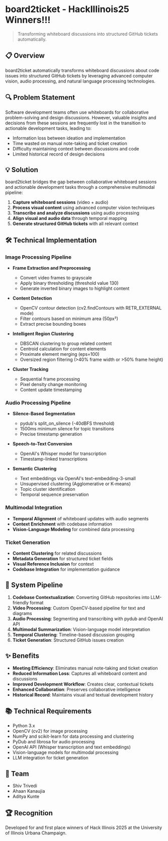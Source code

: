 # board2ticket - HackIllinois25 **Winners!!!**

> Transforming whiteboard discussions into structured GitHub tickets automatically.

## 📋 Overview

board2ticket automatically transforms whiteboard discussions about code issues into structured GitHub tickets by leveraging advanced computer vision, audio processing, and natural language processing technologies.

## 🔍 Problem Statement

Software development teams often use whiteboards for collaborative problem-solving and design discussions. However, valuable insights and decisions from these sessions are frequently lost in the transition to actionable development tasks, leading to:

- Information loss between ideation and implementation
- Time wasted on manual note-taking and ticket creation
- Difficulty maintaining context between discussions and code
- Limited historical record of design decisions

## 💡 Solution

board2ticket bridges the gap between collaborative whiteboard sessions and actionable development tasks through a comprehensive multimodal pipeline:

1. **Capture whiteboard sessions** (video + audio)
2. **Process visual content** using advanced computer vision techniques
3. **Transcribe and analyze discussions** using audio processing
4. **Align visual and audio data** through temporal mapping
5. **Generate structured GitHub tickets** with all relevant context

## 🛠️ Technical Implementation

### Image Processing Pipeline

- **Frame Extraction and Preprocessing**
  - Convert video frames to grayscale
  - Apply binary thresholding (threshold value 130)
  - Generate inverted binary images to highlight content

- **Content Detection**
  - OpenCV contour detection (cv2.findContours with RETR_EXTERNAL mode)
  - Filter contours based on minimum area (50px²)
  - Extract precise bounding boxes

- **Intelligent Region Clustering**
  - DBSCAN clustering to group related content
  - Centroid calculation for content elements
  - Proximate element merging (eps=100)
  - Oversized region filtering (>40% frame width or >50% frame height)

- **Cluster Tracking**
  - Sequential frame processing
  - Pixel density change monitoring
  - Content update timestamping

### Audio Processing Pipeline

- **Silence-Based Segmentation**
  - pydub's split_on_silence (-40dBFS threshold)
  - 1500ms minimum silence for topic transitions
  - Precise timestamp generation

- **Speech-to-Text Conversion**
  - OpenAI's Whisper model for transcription
  - Timestamp-linked transcriptions

- **Semantic Clustering**
  - Text embeddings via OpenAI's text-embedding-3-small
  - Unsupervised clustering (Agglomerative or K-means)
  - Topic cluster identification
  - Temporal sequence preservation

### Multimodal Integration

- **Temporal Alignment** of whiteboard updates with audio segments
- **Context Enrichment** with codebase information
- **Vision-Language Modeling** for combined data processing

### Ticket Generation

- **Content Clustering** for related discussions
- **Metadata Generation** for structured ticket fields
- **Visual Reference Inclusion** for context
- **Codebase Integration** for implementation guidance

## 🔄 System Pipeline

1. **Codebase Contextualization**: Converting GitHub repositories into LLM-friendly format
2. **Video Processing**: Custom OpenCV-based pipeline for text and diagrams
3. **Audio Processing**: Segmenting and transcribing with pydub and OpenAI API
4. **Multimodal Summarization**: Vision-language model interpretation
5. **Temporal Clustering**: Timeline-based discussion grouping
6. **Ticket Generation**: Structured GitHub issues creation

## ✨ Benefits

- **Meeting Efficiency**: Eliminates manual note-taking and ticket creation
- **Reduced Information Loss**: Captures all whiteboard content and discussions
- **Improved Development Workflow**: Creates clear, contextual tickets
- **Enhanced Collaboration**: Preserves collaborative intelligence
- **Historical Record**: Maintains visual and textual development history

## 📚 Technical Requirements

- Python 3.x
- OpenCV (cv2) for image processing
- NumPy and scikit-learn for data processing and clustering
- PyDub and librosa for audio processing
- OpenAI API (Whisper transcription and text embeddings)
- Vision-language models for multimodal processing
- LLM integration for ticket generation

## 👥 Team

- Shiv Trivedi
- Ahaan Kanaujia
- Aditya Kunte

## 🏆 Recognition

Developed for and first place winners of Hack Illinois 2025 at the University of Illinois Urbana Champaign.